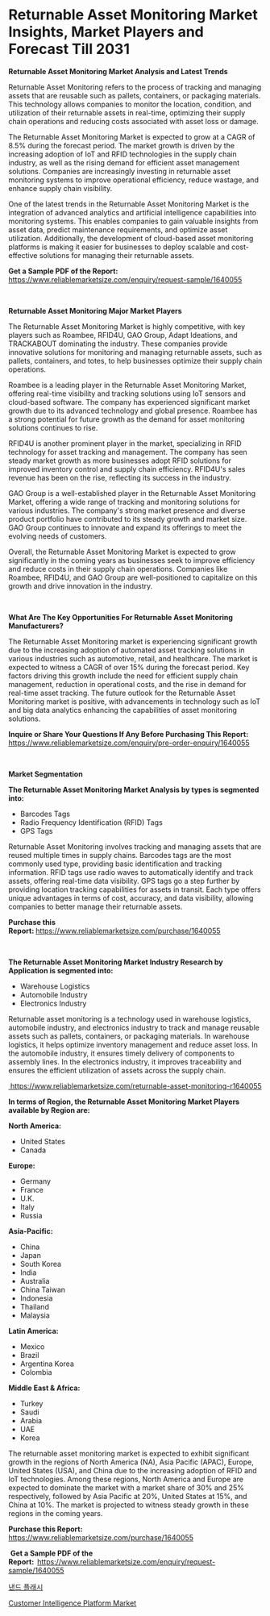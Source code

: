 <p><h1>Returnable Asset Monitoring Market Insights, Market Players and Forecast Till 2031</h1></p><p><strong>Returnable Asset Monitoring Market Analysis and Latest Trends</strong></p>
<p><p>Returnable Asset Monitoring refers to the process of tracking and managing assets that are reusable such as pallets, containers, or packaging materials. This technology allows companies to monitor the location, condition, and utilization of their returnable assets in real-time, optimizing their supply chain operations and reducing costs associated with asset loss or damage.</p><p>The Returnable Asset Monitoring Market is expected to grow at a CAGR of 8.5% during the forecast period. The market growth is driven by the increasing adoption of IoT and RFID technologies in the supply chain industry, as well as the rising demand for efficient asset management solutions. Companies are increasingly investing in returnable asset monitoring systems to improve operational efficiency, reduce wastage, and enhance supply chain visibility.</p><p>One of the latest trends in the Returnable Asset Monitoring Market is the integration of advanced analytics and artificial intelligence capabilities into monitoring systems. This enables companies to gain valuable insights from asset data, predict maintenance requirements, and optimize asset utilization. Additionally, the development of cloud-based asset monitoring platforms is making it easier for businesses to deploy scalable and cost-effective solutions for managing their returnable assets.</p></p>
<p><strong>Get a Sample PDF of the Report:&nbsp;</strong> <a href="https://www.reliablemarketsize.com/enquiry/request-sample/1640055">https://www.reliablemarketsize.com/enquiry/request-sample/1640055</a></p>
<p>&nbsp;</p>
<p><strong>Returnable Asset Monitoring Major Market Players</strong></p>
<p><p>The Returnable Asset Monitoring Market is highly competitive, with key players such as Roambee, RFID4U, GAO Group, Adapt Ideations, and TRACKABOUT dominating the industry. These companies provide innovative solutions for monitoring and managing returnable assets, such as pallets, containers, and totes, to help businesses optimize their supply chain operations.</p><p>Roambee is a leading player in the Returnable Asset Monitoring Market, offering real-time visibility and tracking solutions using IoT sensors and cloud-based software. The company has experienced significant market growth due to its advanced technology and global presence. Roambee has a strong potential for future growth as the demand for asset monitoring solutions continues to rise.</p><p>RFID4U is another prominent player in the market, specializing in RFID technology for asset tracking and management. The company has seen steady market growth as more businesses adopt RFID solutions for improved inventory control and supply chain efficiency. RFID4U's sales revenue has been on the rise, reflecting its success in the industry.</p><p>GAO Group is a well-established player in the Returnable Asset Monitoring Market, offering a wide range of tracking and monitoring solutions for various industries. The company's strong market presence and diverse product portfolio have contributed to its steady growth and market size. GAO Group continues to innovate and expand its offerings to meet the evolving needs of customers.</p><p>Overall, the Returnable Asset Monitoring Market is expected to grow significantly in the coming years as businesses seek to improve efficiency and reduce costs in their supply chain operations. Companies like Roambee, RFID4U, and GAO Group are well-positioned to capitalize on this growth and drive innovation in the industry.</p></p>
<p>&nbsp;</p>
<p><strong>What Are The Key Opportunities For Returnable Asset Monitoring Manufacturers?</strong></p>
<p><p>The Returnable Asset Monitoring market is experiencing significant growth due to the increasing adoption of automated asset tracking solutions in various industries such as automotive, retail, and healthcare. The market is expected to witness a CAGR of over 15% during the forecast period. Key factors driving this growth include the need for efficient supply chain management, reduction in operational costs, and the rise in demand for real-time asset tracking. The future outlook for the Returnable Asset Monitoring market is positive, with advancements in technology such as IoT and big data analytics enhancing the capabilities of asset monitoring solutions.</p></p>
<p><strong>Inquire or Share Your Questions If Any Before Purchasing This Report:</strong> <a href="https://www.reliablemarketsize.com/enquiry/pre-order-enquiry/1640055">https://www.reliablemarketsize.com/enquiry/pre-order-enquiry/1640055</a></p>
<p>&nbsp;</p>
<p><strong>Market Segmentation</strong></p>
<p><strong>The Returnable Asset Monitoring Market Analysis by types is segmented into:</strong></p>
<p><ul><li>Barcodes Tags</li><li>Radio Frequency Identification (RFID) Tags</li><li>GPS Tags</li></ul></p>
<p><p>Returnable Asset Monitoring involves tracking and managing assets that are reused multiple times in supply chains. Barcodes tags are the most commonly used type, providing basic identification and tracking information. RFID tags use radio waves to automatically identify and track assets, offering real-time data visibility. GPS tags go a step further by providing location tracking capabilities for assets in transit. Each type offers unique advantages in terms of cost, accuracy, and data visibility, allowing companies to better manage their returnable assets.</p></p>
<p><strong>Purchase this Report:&nbsp;</strong><a href="https://www.reliablemarketsize.com/purchase/1640055">https://www.reliablemarketsize.com/purchase/1640055</a></p>
<p>&nbsp;</p>
<p><strong>The Returnable Asset Monitoring Market Industry Research by Application is segmented into:</strong></p>
<p><ul><li>Warehouse Logistics</li><li>Automobile Industry</li><li>Electronics Industry</li></ul></p>
<p><p>Returnable asset monitoring is a technology used in warehouse logistics, automobile industry, and electronics industry to track and manage reusable assets such as pallets, containers, or packaging materials. In warehouse logistics, it helps optimize inventory management and reduce asset loss. In the automobile industry, it ensures timely delivery of components to assembly lines. In the electronics industry, it improves traceability and ensures the efficient utilization of assets across the supply chain.</p></p>
<p><a href="https://www.reliablemarketsize.com/returnable-asset-monitoring-r1640055">&nbsp;https://www.reliablemarketsize.com/returnable-asset-monitoring-r1640055</a></p>
<p><strong>In terms of Region, the Returnable Asset Monitoring Market Players available by Region are:</strong></p>
<p>
    <p> <strong> North America: </strong>
        <ul>
            <li>United States</li>
            <li>Canada</li>
        </ul>
        </p> 
    <p> <strong> Europe: </strong>
        <ul>
            <li>Germany</li>
            <li>France</li>
            <li>U.K.</li>
            <li>Italy</li>
            <li>Russia</li>
        </ul>
        </p> 
    <p> <strong> Asia-Pacific: </strong>
        <ul>
            <li>China</li>
            <li>Japan</li>
            <li>South Korea</li>
            <li>India</li>
            <li>Australia</li>
            <li>China Taiwan</li>
            <li>Indonesia</li>
            <li>Thailand</li>
            <li>Malaysia</li>
        </ul>
        </p> 
    <p> <strong> Latin America: </strong>
        <ul>
            <li>Mexico</li>
            <li>Brazil</li>
            <li>Argentina Korea</li>
            <li>Colombia</li>
        </ul>
        </p> 
    <p> <strong> Middle East & Africa: </strong>
        <ul>
            <li>Turkey</li>
            <li>Saudi</li>
            <li>Arabia</li>
            <li>UAE</li>
            <li>Korea</li>
        </ul>
    </p>
    </p>
<p><p>The returnable asset monitoring market is expected to exhibit significant growth in the regions of North America (NA), Asia Pacific (APAC), Europe, United States (USA), and China due to the increasing adoption of RFID and IoT technologies. Among these regions, North America and Europe are expected to dominate the market with a market share of 30% and 25% respectively, followed by Asia Pacific at 20%, United States at 15%, and China at 10%. The market is projected to witness steady growth in these regions in the coming years.</p></p>
<p><strong>Purchase this Report: </strong><a href="https://www.reliablemarketsize.com/purchase/1640055">https://www.reliablemarketsize.com/purchase/1640055</a></p>
<p>&nbsp;<strong>Get a Sample PDF of the Report:&nbsp;&nbsp;</strong><a href="https://www.reliablemarketsize.com/enquiry/request-sample/1640055">https://www.reliablemarketsize.com/enquiry/request-sample/1640055</a></p>
<p><strong></strong></p>
<p><p><a href="https://github.com/KellyLyncyh543964/Market-Research-Report-List-3/blob/main/827073278480.md">낸드 플래시</a></p><p><a href="https://github.com/alexxisgm/Market-Research-Report-List-2/blob/main/customer-intelligence-platform-market.md">Customer Intelligence Platform Market</a></p></p>